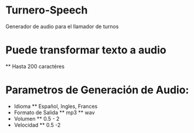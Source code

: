 # Turnero-Speech
Generador de audio para el llamador de turnos

# Puede transformar texto a audio 
  ** Hasta 200 caractéres

# Parametros de Generación de Audio:
* Idioma
  ** Español, Ingles, Frances
* Formato de Salida
  ** mp3
  ** wav
* Volumen
  ** 0.5 - 2
* Velocidad
  ** 0.5 -2
